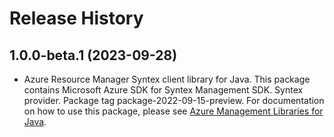 # Release History

## 1.0.0-beta.1 (2023-09-28)

- Azure Resource Manager Syntex client library for Java. This package contains Microsoft Azure SDK for Syntex Management SDK. Syntex provider. Package tag package-2022-09-15-preview. For documentation on how to use this package, please see [Azure Management Libraries for Java](https://aka.ms/azsdk/java/mgmt).
